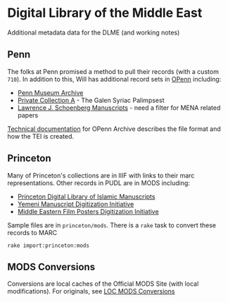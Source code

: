 # Digital Library of the Middle East

Additional metadata data for the DLME (and working notes)

## Penn

The folks at Penn promised a method to pull their records (with a custom `710`). In addition to this, Will has additional record sets in [OPenn](http://openn.library.upenn.edu/) including:

* [Penn Museum Archive](http://openn.library.upenn.edu/html/0018.html)
* [Private Collection A](http://openn.library.upenn.edu/html/0014.html) - The Galen Syriac Palimpsest
* [Lawrence J. Schoenberg Manuscripts](http://openn.library.upenn.edu/html/0001.html) - need a filter for MENA related papers

[Technical documentation](http://openn.library.upenn.edu/TechnicalReadMe.html) for OPenn Archive describes the file format and how the TEI is created.  



## Princeton

Many of Princeton's collections are in IIIF with links to their marc representations. Other records in PUDL are in MODS including:

* [Princeton Digital Library of Islamic Manuscripts](http://pudl.princeton.edu/collections/pudl0032)
* [Yemeni Manuscript Digitization Initiative](http://pudl.princeton.edu/collections/pudl0079)
* [Middle Eastern Film Posters Digitization Initiative](http://pudl.princeton.edu/collections/pudl0100)

Sample files are in `princeton/mods`. There is a `rake` task to convert these records to MARC

`rake import:princeton:mods`

## MODS Conversions

Conversions are local caches of the Official MODS Site (with local modifications). For originals, see [LOC MODS Conversions](https://www.loc.gov/standards/mods/mods-conversions.html)
